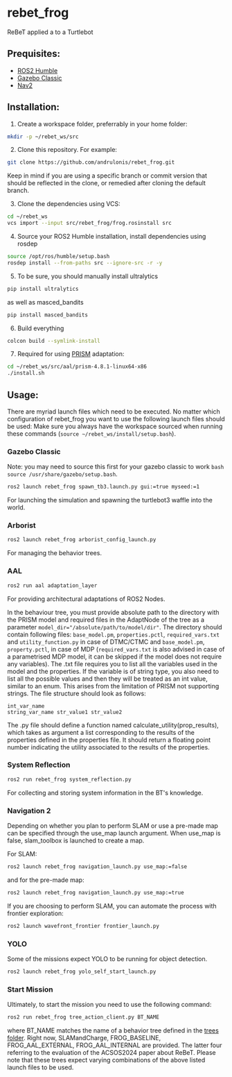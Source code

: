 # rebet_frog
ReBeT applied a to a Turtlebot

## Prequisites:
- [ROS2 Humble](https://docs.ros.org/en/humble/Installation.html)
- [Gazebo Classic](https://classic.gazebosim.org/tutorials?tut=install_ubuntu&cat=install)
- [Nav2](https://docs.nav2.org/getting_started/index.html#installation)

## Installation:

1. Create a workspace folder, preferrably in your home folder:
```bash
mkdir -p ~/rebet_ws/src
```

2. Clone this repository. For example:
```bash
git clone https://github.com/andrulonis/rebet_frog.git
```
Keep in mind if you are using a specific branch or commit version that should be reflected in the clone, or remedied after cloning the default branch.

3. Clone the dependencies using VCS:
```bash
cd ~/rebet_ws
vcs import --input src/rebet_frog/frog.rosinstall src
```

4. Source your ROS2 Humble installation, install dependencies using rosdep
```bash
source /opt/ros/humble/setup.bash
rosdep install --from-paths src --ignore-src -r -y
```
5. To be sure, you should manually install ultralytics
```bash
pip install ultralytics
```
as well as masced_bandits
```bash
pip install masced_bandits
```

6. Build everything
```bash
colcon build --symlink-install
```

7. Required for using [PRISM](https://www.prismmodelchecker.org) adaptation:
```bash
cd ~/rebet_ws/src/aal/prism-4.8.1-linux64-x86
./install.sh
```

## Usage:
There are myriad launch files which need to be executed. No matter which configuration of rebet_frog you want to use the following launch files should be used:
Make sure you always have the workspace sourced when running these commands (```source ~/rebet_ws/install/setup.bash```).
### Gazebo Classic
Note: you may need to source this first for your gazebo classic to work ```bash source /usr/share/gazebo/setup.bash```.
```bash
ros2 launch rebet_frog spawn_tb3.launch.py gui:=true myseed:=1
```
For launching the simulation and spawning the turtlebot3 waffle into the world.

### Arborist
```bash
ros2 launch rebet_frog arborist_config_launch.py
```
For managing the behavior trees.

### AAL
```bash
ros2 run aal adaptation_layer
```
For providing architectural adaptations of ROS2 Nodes.

In the behaviour tree, you must provide absolute path to the directory with the PRISM model and required files in the AdaptNode of the tree as a parameter ```model_dir="/absolute/path/to/model/dir"```. The directory should contain following files: `base_model.pm`, `properties.pctl`, `required_vars.txt` and `utility_function.py` in case of DTMC/CTMC and `base_model.pm`, `property.pctl`, in case of MDP (`required_vars.txt` is also advised in case of a parametrised MDP model, it can be skipped if the model does not require any variables).
The .txt file requires you to list all the variables used in the model and the properties. If the variable is of string type, you also need to list all the possible values and then they will be treated as an int value, similar to an enum. This arises from the limitation of PRISM not supporting strings. The file structure should look as follows:
```
int_var_name
string_var_name str_value1 str_value2
```

The .py file should define a function named calculate_utility(prop_results), which takes as argument a list corresponding to the results of the properties defined in the properties file. It should return a floating point number indicating the utility associated to the results of the properties.

### System Reflection
```bash
ros2 run rebet_frog system_reflection.py
```
For collecting and storing system information in the BT's knowledge.

### Navigation 2
Depending on whether you plan to perform SLAM or use a pre-made map can be specified through the use_map launch argument. When use_map is false, slam_toolbox is launched to create a map.

For SLAM:
```bash
ros2 launch rebet_frog navigation_launch.py use_map:=false
```
and for the pre-made map:
```bash
ros2 launch rebet_frog navigation_launch.py use_map:=true
```

If you are choosing to perform SLAM, you can automate the process with frontier exploration:
```bash
ros2 launch wavefront_frontier frontier_launch.py 
```

### YOLO
Some of the missions expect YOLO to be running for object detection.
```bash
ros2 launch rebet_frog yolo_self_start_launch.py 
```

### Start Mission
Ultimately, to start the mission you need to use the following command:
```bash
ros2 run rebet_frog tree_action_client.py BT_NAME
```
where BT_NAME matches the name of a behavior tree defined in the [trees folder](/trees).
Right now, SLAMandCharge, FROG_BASELINE, FROG_AAL_EXTERNAL, FROG_AAL_INTERNAL are provided. The latter four referring to the evaluation of the ACSOS2024 paper about ReBeT.
Please note that these trees expect varying combinations of the above listed launch files to be used.
